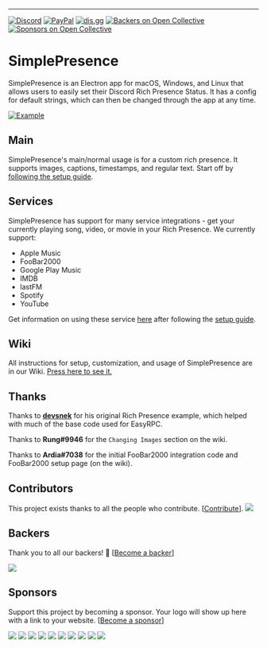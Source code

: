 ---

[![Discord](https://img.shields.io/discord/268970339948691456.svg?style=flat-square&colorB=7289DA)](https://discord.gg/MpnbrX7)
[![PayPal](https://img.shields.io/badge/donate-paypal-003087.svg?style=flat-square)](https://dotjs.party/donate)
[![dis.gg](https://img.shields.io/badge/go_to-site-ff8800.svg?style=flat-square)](https://about.dis.gg)
[![Backers on Open Collective](https://opencollective.com/dot/backers/badge.svg)](#backers) [![Sponsors on Open Collective](https://opencollective.com/dot/sponsors/badge.svg)](#sponsors) 

# SimplePresence
SimplePresence is an Electron app for macOS, Windows, and Linux that allows users to easily set their Discord Rich Presence Status.
It has a config for default strings, which can then be changed through the app at any time.

[![Example](example.png)]()

## Main
SimplePresence's main/normal usage is for a custom rich presence. It supports images, captions, timestamps, and regular text. Start off by [following the setup guide](https://github.com/justdotJS/SimplePresence/wiki/setup).

## Services
SimplePresence has support for many service integrations - get your currently playing song, video, or movie in your Rich Presence. We currently support:
- Apple Music
- FooBar2000
- Google Play Music
- IMDB
- lastFM
- Spotify
- YouTube

Get information on using these service [here](https://github.com/justdotJS/SimplePresence/wiki/Services) after following the [setup guide](https://github.com/justdotJS/SimplePresence/wiki/setup).

## Wiki
All instructions for setup, customization, and usage of SimplePresence are in our Wiki. [Press here to see it.](https://github.com/justdotJS/SimplePresence/wiki/)

## Thanks
Thanks to **[devsnek](https://github.com/devsnek)** for his original Rich Presence example, which helped with much of the base code used for EasyRPC.

Thanks to **Rung#9946** for the `Changing Images` section on the wiki.

Thanks to **Ardia#7038** for the initial FooBar2000 integration code and FooBar2000 setup page (on the wiki).

## Contributors

This project exists thanks to all the people who contribute. [[Contribute](CONTRIBUTING.md)].
<a href="graphs/contributors"><img src="https://opencollective.com/dot/contributors.svg?width=890&button=false" /></a>


## Backers

Thank you to all our backers! 🙏 [[Become a backer](https://opencollective.com/dot#backer)]

<a href="https://opencollective.com/dot#backers" target="_blank"><img src="https://opencollective.com/dot/backers.svg?width=890"></a>


## Sponsors

Support this project by becoming a sponsor. Your logo will show up here with a link to your website. [[Become a sponsor](https://opencollective.com/dot#sponsor)]

<a href="https://opencollective.com/dot/sponsor/0/website" target="_blank"><img src="https://opencollective.com/dot/sponsor/0/avatar.svg"></a>
<a href="https://opencollective.com/dot/sponsor/1/website" target="_blank"><img src="https://opencollective.com/dot/sponsor/1/avatar.svg"></a>
<a href="https://opencollective.com/dot/sponsor/2/website" target="_blank"><img src="https://opencollective.com/dot/sponsor/2/avatar.svg"></a>
<a href="https://opencollective.com/dot/sponsor/3/website" target="_blank"><img src="https://opencollective.com/dot/sponsor/3/avatar.svg"></a>
<a href="https://opencollective.com/dot/sponsor/4/website" target="_blank"><img src="https://opencollective.com/dot/sponsor/4/avatar.svg"></a>
<a href="https://opencollective.com/dot/sponsor/5/website" target="_blank"><img src="https://opencollective.com/dot/sponsor/5/avatar.svg"></a>
<a href="https://opencollective.com/dot/sponsor/6/website" target="_blank"><img src="https://opencollective.com/dot/sponsor/6/avatar.svg"></a>
<a href="https://opencollective.com/dot/sponsor/7/website" target="_blank"><img src="https://opencollective.com/dot/sponsor/7/avatar.svg"></a>
<a href="https://opencollective.com/dot/sponsor/8/website" target="_blank"><img src="https://opencollective.com/dot/sponsor/8/avatar.svg"></a>
<a href="https://opencollective.com/dot/sponsor/9/website" target="_blank"><img src="https://opencollective.com/dot/sponsor/9/avatar.svg"></a>


